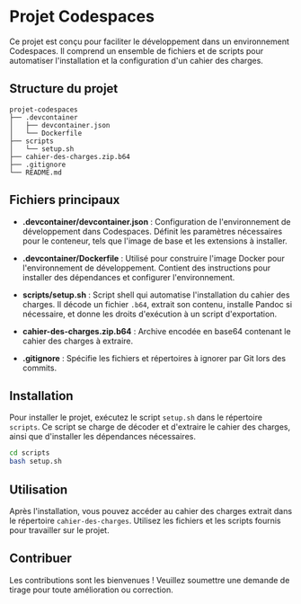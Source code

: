 # Projet Codespaces

Ce projet est conçu pour faciliter le développement dans un environnement Codespaces. Il comprend un ensemble de fichiers et de scripts pour automatiser l'installation et la configuration d'un cahier des charges.

## Structure du projet

```
projet-codespaces
├── .devcontainer
│   ├── devcontainer.json
│   └── Dockerfile
├── scripts
│   └── setup.sh
├── cahier-des-charges.zip.b64
├── .gitignore
└── README.md
```

## Fichiers principaux

- **.devcontainer/devcontainer.json** : Configuration de l'environnement de développement dans Codespaces. Définit les paramètres nécessaires pour le conteneur, tels que l'image de base et les extensions à installer.

- **.devcontainer/Dockerfile** : Utilisé pour construire l'image Docker pour l'environnement de développement. Contient des instructions pour installer des dépendances et configurer l'environnement.

- **scripts/setup.sh** : Script shell qui automatise l'installation du cahier des charges. Il décode un fichier `.b64`, extrait son contenu, installe Pandoc si nécessaire, et donne les droits d'exécution à un script d'exportation.

- **cahier-des-charges.zip.b64** : Archive encodée en base64 contenant le cahier des charges à extraire.

- **.gitignore** : Spécifie les fichiers et répertoires à ignorer par Git lors des commits.

## Installation

Pour installer le projet, exécutez le script `setup.sh` dans le répertoire `scripts`. Ce script se charge de décoder et d'extraire le cahier des charges, ainsi que d'installer les dépendances nécessaires.

```bash
cd scripts
bash setup.sh
```

## Utilisation

Après l'installation, vous pouvez accéder au cahier des charges extrait dans le répertoire `cahier-des-charges`. Utilisez les fichiers et les scripts fournis pour travailler sur le projet.

## Contribuer

Les contributions sont les bienvenues ! Veuillez soumettre une demande de tirage pour toute amélioration ou correction.